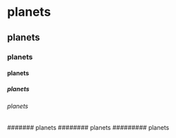 # planets
## planets
### planets
#### planets
##### planets
###### planets
####### planets
######## planets
######### planets
